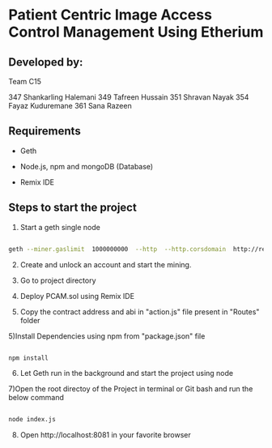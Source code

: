 # Patient Centric Image Access Control Management Using Etherium 

## Developed by:
Team C15

347 Shankarling Halemani
349 Tafreen Hussain
351 Shravan Nayak
354 Fayaz Kuduremane
361 Sana Razeen
  

## Requirements

  

* Geth

* Node.js, npm and mongoDB (Database)

* Remix IDE

  

## Steps to start the project

  

1) Start a geth single node

  

```bash

geth --miner.gaslimit  1000000000  --http  --http.corsdomain  http://remix.ethereum.org  --allow-insecure-unlock  --http  --http.port  8545  --http.addr  127.0.0.1  --http.corsdomain  "*"  --http.api  "eth,net,web3,personal,miner"  --datadir  node1  --nodiscover  --networkid  4321  --port  30303  console  --rpc.enabledeprecatedpersonal

```

  

2) Create and unlock an account and start the mining.

  

2) Go to project directory

  

3) Deploy PCAM.sol using Remix IDE

  

4) Copy the contract address and abi in "action.js" file present in "Routes" folder

  

5)Install Dependencies using npm from "package.json" file

```bash

npm install

```

6) Let Geth run in the background and start the project using node

7)Open the root directoy of the Project in terminal or Git bash and run the below command

```bash

node index.js

```

8) Open http://localhost:8081 in your favorite browser
